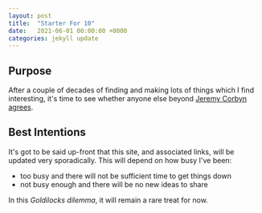 ```yaml
---
layout: post
title:  "Starter For 10"
date:   2021-06-01 00:00:00 +0000
categories: jekyll update
---
```


## Purpose

After a couple of decades of finding and making lots of things which I find interesting, it's time to see whether anyone else beyond [Jeremy Corbyn agrees](https://www.bbc.co.uk/news/uk-england-london-56281464).

## Best Intentions

It's got to be said up-front that this site, and associated links, will be updated very sporadically. This will depend on how busy I've been: 

 - too busy and there will not be sufficient time to get things down
 - not busy enough and there will be no new ideas to share

In this _Goldilocks dilemma_, it will remain a rare treat for now.